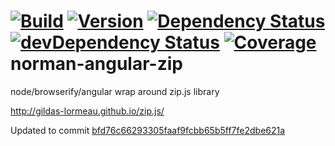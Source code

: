 [![Build](https://img.shields.io/travis/sapbuild/AngularZip.svg?style=flat-square)](http://travis-ci.org/sapbuild/AngularZip)
[![Version](https://img.shields.io/npm/v/AngularZip.svg?style=flat-square)](https://npmjs.org/package/AngularZip)
[![Dependency Status](https://david-dm.org/sapbuild/AngularZip.svg)](https://david-dm.org/sapbuild/AngularZip)
[![devDependency Status](https://david-dm.org/sapbuild/AngularZip/dev-status.svg)](https://david-dm.org/sapbuild/AngularZip#info=devDependencies)
[![Coverage](https://img.shields.io/coveralls/sapbuild/AngularZip/master.svg?style=flat-square)](https://coveralls.io/r/sapbuild/AngularZip?branch=master)
norman-angular-zip
==================

node/browserify/angular wrap around zip.js library

http://gildas-lormeau.github.io/zip.js/

Updated to commit [bfd76c66293305faaf9fcbb65b5ff7fe2dbe621a](https://github.com/gildas-lormeau/zip.js/commit/bfd76c66293305faaf9fcbb65b5ff7fe2dbe621a)
